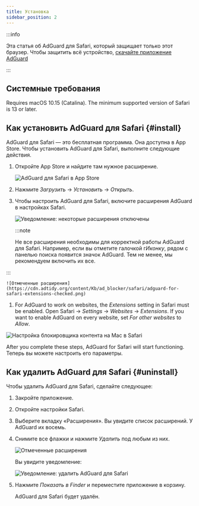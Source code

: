 ```yaml
---
title: Установка
sidebar_position: 2
---
```


:::info

Эта статья об AdGuard для Safari, который защищает только этот браузер. Чтобы защитить всё устройство, [скачайте приложение AdGuard](https://agrd.io/download-kb-adblock)

:::

## Системные требования

Requires macOS 10.15 (Catalina). The minimum supported version of Safari is 13 or later.

## Как установить AdGuard для Safari {#install}

AdGuard для Safari — это бесплатная программа. Она доступна в App Store. Чтобы установить AdGuard для Safari, выполните следующие действия.

1. Откройте App Store и найдите там нужное расширение.

    ![AdGuard для Safari в App Store](https://cdn.adtidy.org/content/Kb/ad_blocker/safari/adguard-for-safari-app-store.png)

1. Нажмите *Загрузить* → *Установить* → *Открыть*.

1. Чтобы настроить AdGuard для Safari, включите расширения AdGuard в настройках Safari.

    ![Уведомление: некоторые расширения отключены](https://cdn.adtidy.org/content/Kb/ad_blocker/safari/adguard-for-safari-notification.png)

    :::note

    Не все расширения необходимы для корректной работы AdGuard для Safari. Например, если вы отметите галочкой г*Иконку*, рядом с панелью поиска появится значок AdGuard. Тем не менее, мы рекомендуем включить их все.


:::

    ![Отмеченные расширения](https://cdn.adtidy.org/content/Kb/ad_blocker/safari/adguard-for-safari-extensions-checked.png)

1. For AdGuard to work on websites, the *Extensions* setting in Safari must be enabled. Open Safari → *Settings* → *Websites* → *Extensions*. If you want to enable AdGuard on every website, set *For other websites* to *Allow*.

![Настройка блокировщика контента на Mac в Safari](https://cdn.adtidy.org/content/Kb/ad_blocker/safari/macos_extensions.png)
<!-- adguard-for-safari-content-blocker-setting-macos.png -->

After you complete these steps, AdGuard for Safari will start functioning. Теперь вы можете настроить его параметры.

## Как удалить AdGuard для Safari {#uninstall}

Чтобы удалить AdGuard для Safari, сделайте следующее:

1. Закройте приложение.

1. Откройте настройки Safari.

1. Выберите вкладку «Расширения». Вы увидите список расширений. У AdGuard их восемь.

1. Снимите все флажки и нажмите *Удалить* под любым из них.

    ![Отмеченные расширения](https://cdn.adtidy.org/public/Adguard/kb/installation/Safari/extensionschecked.png)

    Вы увидите уведомление:

    ![Уведомление: удалить AdGuard для Safari](https://cdn.adtidy.org/public/Adguard/kb/installation/Safari/showinfinder.png)

1. Нажмите *Показать в Finder* и переместите приложение в корзину.

    AdGuard для Safari будет удалён.
